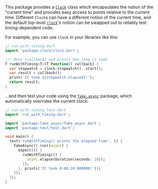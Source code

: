 This package provides a [`Clock`][] class which encapsulates the notion of the
"current time" and provides easy access to points relative to the current time.
Different `Clock`s can have a different notion of the current time, and the
default top-level [`clock`][]'s notion can be swapped out to reliably test
timing-dependent code.

[`Clock`]: https://pub.dev/documentation/clock/latest/clock/Clock-class.html
[`clock`]: https://pub.dev/documentation/clock/latest/clock/clock.html

For example, you can use `clock` in your libraries like this:

```dart
// run_with_timing.dart
import 'package:clock/clock.dart';

/// Runs [callback] and prints how long it took.
T runWithTiming<T>(T Function() callback) {
  var stopwatch = clock.stopwatch()..start();
  var result = callback();
  print('It took ${stopwatch.elapsed}!');
  return result;
}
```

...and then test your code using the [`fake_async`][] package, which
automatically overrides the current clock:

[`fake_async`]: https://pub.dartlang.org/packages/fake_async

```dart
// run_with_timing_test.dart
import 'run_with_timing.dart';

import 'package:fake_async/fake_async.dart';
import 'package:test/test.dart';

void main() {
  test('runWithTiming() prints the elapsed time', () {
    FakeAsync().run((async) {
      expect(() {
        runWithTiming(() {
          async.elapse(Duration(seconds: 10));
        });
      }, prints('It took 0:00:10.000000!'));
    });
  });
}
```
